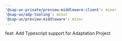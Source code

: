 ```yaml
---
'@sap-ux-private/preview-middleware-client': minor
'@sap-ux/adp-tooling': minor
'@sap-ux/preview-middleware': minor
---
```


feat: Add Typescript support for Adaptation Project
